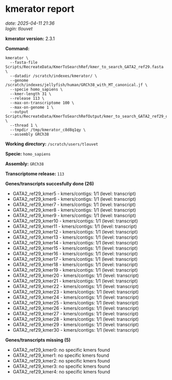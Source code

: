 # kmerator report
*date: 2025-04-11 21:36*  
*login: tlouvet*

**kmerator version:** 2.3.1

**Command:**

```
kmerator \
  --fasta-file Scripts/RecreateData/KmerToSearchRef/kmer_to_search_GATA2_ref29.fasta \
  --datadir /scratch/indexes/kmerator/ \
  --genome /scratch/indexes/jellyfish/human/GRCh38_with_MT_canonical.jf \
  --specie homo_sapiens \
  --kmer-length 31 \
  --release 113 \
  --max-on-transcriptome 100 \
  --max-on-genome 1 \
  --output Scripts/RecreateData/KmerToSearchRefOutput/kmer_to_search_GATA2_ref29_output \
  --thread 1 \
  --tmpdir /tmp/kmerator_c8d8q1qy \
  --assembly GRCh38
```

**Working directory:** `/scratch/users/tlouvet`

**Specie:** `homo_sapiens`

**Assembly:** `GRCh38`

**Transcriptome release:** `113`

**Genes/transcripts succesfully done (26)**

- GATA2_ref29_kmer5 - kmers/contigs: 1/1 (level: transcript)
- GATA2_ref29_kmer6 - kmers/contigs: 1/1 (level: transcript)
- GATA2_ref29_kmer7 - kmers/contigs: 1/1 (level: transcript)
- GATA2_ref29_kmer8 - kmers/contigs: 1/1 (level: transcript)
- GATA2_ref29_kmer9 - kmers/contigs: 1/1 (level: transcript)
- GATA2_ref29_kmer10 - kmers/contigs: 1/1 (level: transcript)
- GATA2_ref29_kmer11 - kmers/contigs: 1/1 (level: transcript)
- GATA2_ref29_kmer12 - kmers/contigs: 1/1 (level: transcript)
- GATA2_ref29_kmer13 - kmers/contigs: 1/1 (level: transcript)
- GATA2_ref29_kmer14 - kmers/contigs: 1/1 (level: transcript)
- GATA2_ref29_kmer15 - kmers/contigs: 1/1 (level: transcript)
- GATA2_ref29_kmer16 - kmers/contigs: 1/1 (level: transcript)
- GATA2_ref29_kmer17 - kmers/contigs: 1/1 (level: transcript)
- GATA2_ref29_kmer18 - kmers/contigs: 1/1 (level: transcript)
- GATA2_ref29_kmer19 - kmers/contigs: 1/1 (level: transcript)
- GATA2_ref29_kmer20 - kmers/contigs: 1/1 (level: transcript)
- GATA2_ref29_kmer21 - kmers/contigs: 1/1 (level: transcript)
- GATA2_ref29_kmer22 - kmers/contigs: 1/1 (level: transcript)
- GATA2_ref29_kmer23 - kmers/contigs: 1/1 (level: transcript)
- GATA2_ref29_kmer24 - kmers/contigs: 1/1 (level: transcript)
- GATA2_ref29_kmer25 - kmers/contigs: 1/1 (level: transcript)
- GATA2_ref29_kmer26 - kmers/contigs: 1/1 (level: transcript)
- GATA2_ref29_kmer27 - kmers/contigs: 1/1 (level: transcript)
- GATA2_ref29_kmer28 - kmers/contigs: 1/1 (level: transcript)
- GATA2_ref29_kmer29 - kmers/contigs: 1/1 (level: transcript)
- GATA2_ref29_kmer30 - kmers/contigs: 1/1 (level: transcript)


**Genes/transcripts missing (5)**

- GATA2_ref29_kmer0: no specific kmers found
- GATA2_ref29_kmer1: no specific kmers found
- GATA2_ref29_kmer2: no specific kmers found
- GATA2_ref29_kmer3: no specific kmers found
- GATA2_ref29_kmer4: no specific kmers found
